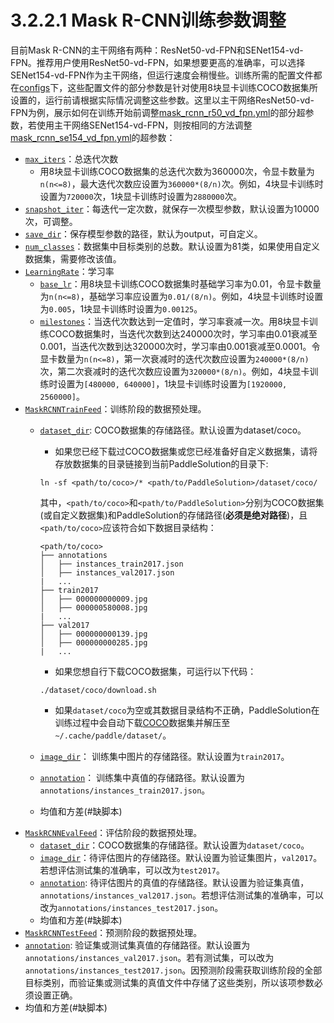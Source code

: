 # 3.2.2.1 Mask R-CNN训练参数调整

目前Mask R-CNN的主干网络有两种：ResNet50-vd-FPN和SENet154-vd-FPN。推荐用户使用ResNet50-vd-FPN，如果想要更高的准确率，可以选择SENet154-vd-FPN作为主干网络，但运行速度会稍慢些。训练所需的配置文件都在[configs](../../configs)下，这些配置文件的部分参数是针对使用8块显卡训练COCO数据集所设置的，运行前请根据实际情况调整这些参数。这里以主干网络ResNet50-vd-FPN为例，展示如何在训练开始前调整[mask_rcnn_r50_vd_fpn.yml](../../configs/mask_rcnn_r50_vd_fpn.yml)的部分超参数，若使用主干网络SENet154-vd-FPN，则按相同的方法调整[mask_rcnn_se154_vd_fpn.yml](../../configs/mask_rcnn_se154_vd_fpn.yml)的超参数：

* [`max_iters`](https://github.com/FlyingQianMM/PaddleSolution/blob/3db658f8bb522e936663fea89970742d1f893dac/configs/mask_rcnn_r50_vd_fpn.yml#L6)：总迭代次数
  * 用8块显卡训练COCO数据集的总迭代次数为360000次，令显卡数量为`n(n<=8)`，最大迭代次数应设置为`360000*(8/n)`次。例如，4块显卡训练时设置为`720000`次，1块显卡训练时设置为`2880000`次。
* [`snapshot_iter`](https://github.com/FlyingQianMM/PaddleSolution/blob/3db658f8bb522e936663fea89970742d1f893dac/configs/mask_rcnn_r50_vd_fpn.yml#L7)：每迭代一定次数，就保存一次模型参数，默认设置为10000次，可调整。
* [`save_dir`](https://github.com/FlyingQianMM/PaddleSolution/blob/3db658f8bb522e936663fea89970742d1f893dac/configs/mask_rcnn_r50_vd_fpn.yml#L9)：保存模型参数的路径，默认为output，可自定义。
* [`num_classes`](https://github.com/FlyingQianMM/PaddleSolution/blob/3db658f8bb522e936663fea89970742d1f893dac/configs/mask_rcnn_r50_vd_fpn.yml#L13)：数据集中目标类别的总数。默认设置为81类，如果使用自定义数据集，需要修改该值。
* [`LearningRate`](https://github.com/FlyingQianMM/PaddleSolution/blob/3db658f8bb522e936663fea89970742d1f893dac/configs/mask_rcnn_r50_vd_fpn.yml#L97)：学习率
  * [`base_lr`](https://github.com/FlyingQianMM/PaddleSolution/blob/3db658f8bb522e936663fea89970742d1f893dac/configs/mask_rcnn_r50_vd_fpn.yml#L98)：用8块显卡训练COCO数据集时基础学习率为0.01，令显卡数量为`n(n<=8)`，基础学习率应设置为`0.01/(8/n)`。例如，4块显卡训练时设置为`0.005`，1块显卡训练时设置为`0.00125`。
  * [`milestones`](https://github.com/FlyingQianMM/PaddleSolution/blob/3db658f8bb522e936663fea89970742d1f893dac/configs/mask_rcnn_r50_vd_fpn.yml#L102)：当迭代次数达到一定值时，学习率衰减一次。用8块显卡训练COCO数据集时，当迭代次数到达240000次时，学习率由0.01衰减至0.001，当迭代次数到达320000次时，学习率由0.001衰减至0.0001。令显卡数量为`n(n<=8)`，第一次衰减时的迭代次数应设置为`240000*(8/n)`次，第二次衰减时的迭代次数应设置为`320000*(8/n)`。例如，4块显卡训练时设置为`[480000, 640000]`，1块显卡训练时设置为`[1920000, 2560000]`。
* [`MaskRCNNTrainFeed`](https://github.com/FlyingQianMM/PaddleSolution/blob/3db658f8bb522e936663fea89970742d1f893dac/configs/mask_rcnn_r50_vd_fpn.yml#L115)：训练阶段的数据预处理。
  * [`dataset_dir`](https://github.com/FlyingQianMM/PaddleSolution/blob/3db658f8bb522e936663fea89970742d1f893dac/configs/mask_rcnn_r50_vd_fpn.yml#L120): COCO数据集的存储路径。默认设置为dataset/coco。
    * 如果您已经下载过COCO数据集或您已经准备好自定义数据集，请将存放数据集的目录链接到当前PaddleSolution的目录下:
    ```
    ln -sf <path/to/coco>/* <path/to/PaddleSolution>/dataset/coco/
    ```
    其中，`<path/to/coco>`和`<path/to/PaddleSolution>`分别为COCO数据集(或自定义数据集)和PaddleSolution的存储路径(**必须是绝对路径**)，且`<path/to/coco>`应该符合如下数据目录结构：

    ```
    <path/to/coco>
    ├── annotations
    │   ├── instances_train2017.json
    │   ├── instances_val2017.json
    |   ...
    ├── train2017
    │   ├── 000000000009.jpg
    │   ├── 000000580008.jpg
    |   ...
    ├── val2017
    │   ├── 000000000139.jpg
    │   ├── 000000000285.jpg
    |   ...

    ```
    * 如果您想自行下载COCO数据集，可运行以下代码：

    ```
    ./dataset/coco/download.sh
    ```
    * 如果`dataset/coco`为空或其数据目录结构不正确，PaddleSolution在训练过程中会自动下载[COCO](http://images.cocodataset.org)数据集并解压至`~/.cache/paddle/dataset/`。
  * [`image_dir`](https://github.com/FlyingQianMM/PaddleSolution/blob/3db658f8bb522e936663fea89970742d1f893dac/configs/mask_rcnn_r50_vd_fpn.yml#L121)： 训练集中图片的存储路径。默认设置为`train2017`。
  * [`annotation`](https://github.com/FlyingQianMM/PaddleSolution/blob/3db658f8bb522e936663fea89970742d1f893dac/configs/mask_rcnn_r50_vd_fpn.yml#L122)： 训练集中真值的存储路径。默认设置为`annotations/instances_train2017.json`。
  * 均值和方差(#缺脚本)
* [`MaskRCNNEvalFeed`](https://github.com/FlyingQianMM/PaddleSolution/blob/3db658f8bb522e936663fea89970742d1f893dac/configs/mask_rcnn_r50_vd_fpn.yml#L147)：评估阶段的数据预处理。
  * [`dataset_dir`](https://github.com/FlyingQianMM/PaddleSolution/blob/3db658f8bb522e936663fea89970742d1f893dac/configs/mask_rcnn_r50_vd_fpn.yml#L151)：COCO数据集的存储路径。默认设置为`dataset/coco`。
  * [`image_dir`](https://github.com/FlyingQianMM/PaddleSolution/blob/3db658f8bb522e936663fea89970742d1f893dac/configs/mask_rcnn_r50_vd_fpn.yml#L152)：待评估图片的存储路径。默认设置为验证集图片，`val2017`。若想评估测试集的准确率，可以改为`test2017`。
  * [`annotation`](https://github.com/FlyingQianMM/PaddleSolution/blob/3db658f8bb522e936663fea89970742d1f893dac/configs/mask_rcnn_r50_vd_fpn.yml#L153): 待评估图片的真值的存储路径。默认设置为验证集真值，`annotations/instances_val2017.json`。若想评估测试集的准确率，可以改为`annotations/instances_test2017.json`。
  * 均值和方差(#缺脚本)
 * [`MaskRCNNTestFeed`](https://github.com/FlyingQianMM/PaddleSolution/blob/aebaf1755d9c5f60b291aa52a624dc04fe0cccbb/configs/mask_rcnn_r50_vd_fpn.yml#L175)：预测阶段的数据预处理。
  * [`annotation`](https://github.com/FlyingQianMM/PaddleSolution/blob/aebaf1755d9c5f60b291aa52a624dc04fe0cccbb/configs/mask_rcnn_r50_vd_fpn.yml#L179): 验证集或测试集真值的存储路径。默认设置为`annotations/instances_val2017.json`。若有测试集，可以改为`annotations/instances_test2017.json`。因预测阶段需获取训练阶段的全部目标类别，而验证集或测试集的真值文件中存储了这些类别，所以该项参数必须设置正确。
  * 均值和方差(#缺脚本)
